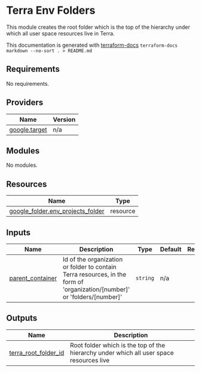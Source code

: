 # Terra Env Folders

This module creates the root folder which is the top of the hierarchy under which all user space resources live in Terra.

This documentation is generated with [terraform-docs](https://github.com/segmentio/terraform-docs)
`terraform-docs markdown --no-sort . > README.md`

## Requirements

No requirements.

## Providers

| Name | Version |
|------|---------|
| <a name="provider_google.target"></a> [google.target](#provider\_google.target) | n/a |

## Modules

No modules.

## Resources

| Name | Type |
|------|------|
| [google_folder.env_projects_folder](https://registry.terraform.io/providers/hashicorp/google/latest/docs/resources/folder) | resource |

## Inputs

| Name | Description | Type | Default | Required |
|------|-------------|------|---------|:--------:|
| <a name="input_parent_container"></a> [parent\_container](#input\_parent\_container) | Id of the organization or folder to contain Terra resources, in the form of 'organization/[number]' or 'folders/[number]' | `string` | n/a | yes |

## Outputs

| Name | Description |
|------|-------------|
| <a name="output_terra_root_folder_id"></a> [terra\_root\_folder\_id](#output\_terra\_root\_folder\_id) | Root folder which is the top of the hierarchy under which all user space resources live |
